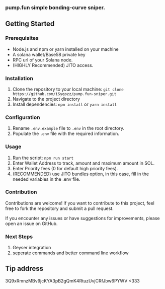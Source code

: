 ### pump.fun simple bonding-curve sniper.

## Getting Started

### Prerequisites

- Node.js and npm or yarn installed on your machine
- A solana wallet/Base58 private key
- RPC url of your Solana node.
- (HIGHLY Recommended) JITO access.

### Installation

1. Clone the repository to your local machine:
```git clone https://github.com/iSyqozz/pump.fun-sniper.git```
2.  Navigate to the project directory
3. Install dependencies:
```npm install``` or ```yarn install```

### Configuration

1. Rename `.env.example` file to `.env` in the root directory.
2. Populate the `.env` file with the required information.

### Usage

1. Run the script:
```npm run start```
2. Enter Wallet Address to track, amount and maximum amount in SOL.
3. Enter Priority fees (0 for default high priority fees).
4. (RECOMMENDED) use JITO bundles option, in this case, fill in the needed variables in the .env file.


### Contribution

Contributions are welcome! If you want to contribute to this project, feel free to fork the repository and submit a pull request.

If you encounter any issues or have suggestions for improvements, please open an issue on GitHub.


### Next Steps

1. Geyser integration
2. seperate commands and better command line workflow


## Tip address
3Q9xRmnzMBv9jcKYA3pB2gQmK4RtuzUvjCRfJbw6PYWV
<333